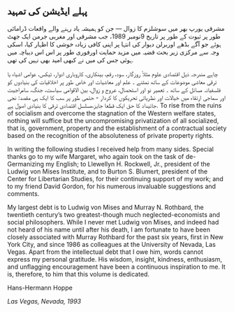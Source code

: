 ## پہلے ایڈیشن کی تمہید

مشرقی یورپ بھر میں سوشلزم کا زوال — جن کو ہمیشہ یاد رہنے والے واقعات ڈرامائی طور پر ثبوت کے طور پر تاریخ 9نومبر 1989، جب مشرقی اور مغربی جرمن ایک جھٹ ہوئے جو آگے بڈھے اوربرلن دیوار کی انتہا پر اپنی کافی زیادہ خوشی کا اظہار کیا، اسکی وجہ سے مرکزی زیر بحث قضیہ میں مزید حمایت اورفوری طور پر اس اس دیباچہ میں ہوئی جس کی میں نے کبھی امید بھی نہیں کی تھی.

چاہے مندرجہ ذیل اقتصادی علوم مثلاً روزگار، سود، رقم، بینکاری، کاروباری ادوار، ٹیکس، عوامی اشیاء یا ترقی معاشی موضوعات کے ساتھ نمٹنے ۔ علم اور معاشیات اور خاص طور پر اخلاقیات کی بنیادوں کو فلسفیانہ مسائل کے ساتھ ۔ تعمیر نو اور استحصال، عروج و زوال، بین الاقوامی سیاست، جنگ، سامراجیت اور سماجی ارتقاء میں خیالات اور نظریاتی تحریکوں کا کردار - حتمی طور پر سب کا ایک ہی مقصد: نجی جائیداد کا حق ایک قطعا جایز،مسلسل اقتصادی ترقی کا بنیادی اصول ہے. To rise from the ruins of socialism and overcome the stagnation of the Western welfare states, nothing will suffice but the uncompromising privatization of all socialized, that is, government, property and the establishment of a contractual society based on the recognition of the absoluteness of private property rights.

In writing the following studies I received help from many sides. Special thanks go to my wife Margaret, who again took on the task of de-Germanizing my English; to Llewellyn H. Rockwell, Jr., president of the Ludwig von Mises Institute, and to Burton S. Blumert, president of the Center for Libertarian Studies, for their continuing support of my work; and to my friend David Gordon, for his numerous invaluable suggestions and comments.

My largest debt is to Ludwig von Mises and Murray N. Rothbard, the twentieth century’s two greatest-though much neglected-economists and social philosophers. While I never met Ludwig von Mises, and indeed had not heard of his name until after his death, I am fortunate to have been closely associated with Murray Rothbard for the past six years, first in New York City, and since 1986 as colleagues at the University of Nevada, Las Vegas. Apart from the intellectual debt that I owe him, words cannot express my personal gratitude. His wisdom, insight, kindness, enthusiasm, and unflagging encouragement have been a continuous inspiration to me. It is, therefore, to him that this volume is dedicated.

Hans-Hermann Hoppe

*Las Vegas, Nevada, 1993*